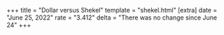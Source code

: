 +++
title = "Dollar versus Shekel"
template = "shekel.html"
[extra]
date = "June 25, 2022"
rate = "3.412"
delta = "There was no change since June 24"
+++

